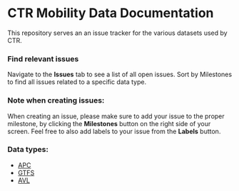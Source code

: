 # CTR Mobility Data Documentation
This repository serves an an issue tracker for the various datasets used by CTR.

### Find relevant issues
Navigate to the **Issues** tab to see a list of all open issues. Sort by Milestones to find all issues related to a specific data type. 

### Note when creating issues:
When creating an issue, please make sure to add your issue to the proper milestone, by clicking the **Milestones** button on the right side of your screen. Feel free to also add labels to your issue from the **Labels** button.

### Data types:
  - [APC](./APC_data)
  - [GTFS](./GTFS_data)
  - [AVL](./AVL_data)
